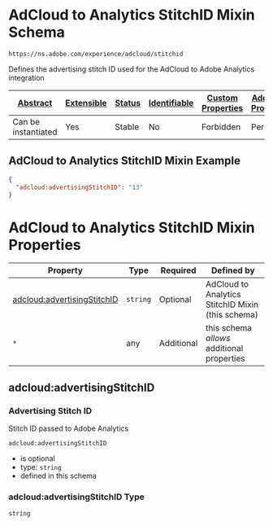 
# AdCloud to Analytics StitchID Mixin Schema

```
https://ns.adobe.com/experience/adcloud/stitchid
```

Defines the advertising stitch ID used for the AdCloud to Adobe Analytics integration

| [Abstract](../../../../abstract.md) | [Extensible](../../../../extensions.md) | [Status](../../../../status.md) | [Identifiable](../../../../id.md) | [Custom Properties](../../../../extensions.md) | [Additional Properties](../../../../extensions.md) | Defined In |
|-------------------------------------|-----------------------------------------|---------------------------------|-----------------------------------|------------------------------------------------|----------------------------------------------------|------------|
| Can be instantiated | Yes | Stable | No | Forbidden | Permitted | [adobe/experience/adcloud/stitch.schema.json](adobe/experience/adcloud/stitch.schema.json) |

## AdCloud to Analytics StitchID Mixin Example
```json
{
  "adcloud:advertisingStitchID": "13"
}
```

# AdCloud to Analytics StitchID Mixin Properties

| Property | Type | Required | Defined by |
|----------|------|----------|------------|
| [adcloud:advertisingStitchID](#adcloudadvertisingstitchid) | `string` | Optional | AdCloud to Analytics StitchID Mixin (this schema) |
| `*` | any | Additional | this schema *allows* additional properties |

## adcloud:advertisingStitchID
### Advertising Stitch ID

Stitch ID passed to Adobe Analytics

`adcloud:advertisingStitchID`
* is optional
* type: `string`
* defined in this schema

### adcloud:advertisingStitchID Type


`string`





